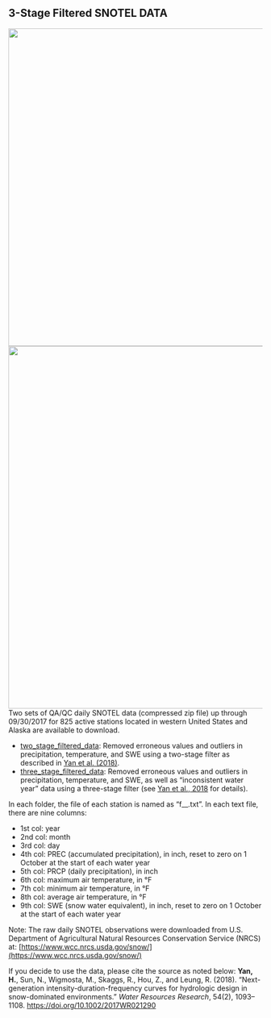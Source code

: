 ## 3-Stage Filtered SNOTEL DATA 
<img src="https://image.ibb.co/jAAiRT/Picture1.png" class="image2" width="630" height="630" align="left" border="0" style="border-style: none;"> 
<img src="https://image.ibb.co/m68WD8/Screen_Size_Figure.png" class="image2" width="630" height="719" align="left" border="0" style="border-style: none;">

<br /> <br /> <br /> <br /> <br /> <br /> <br /> <br /> <br /> <br /> <br /> <br /> <br /> <br /> <br /> <br /> <br /> <br /> <br /> <br /> <br /> <br /> <br /> <br /> <br /> <br /> <br /> <br /> <br /> <br /> <br /> <br /> <br /> <br /> <br /> <br /> <br /> <br /> <br /> <br /> <br /> <br /> <br /> <br /> <br /> <br /> <br /> <br /> <br /> <br /> <br /> <br /> <br /> <br /> <br /> <br /> <br /> 


Two sets of QA/QC daily SNOTEL data (compressed zip file) up through 09/30/2017 for 825 active stations located in western United States and Alaska are available to download.

- [two_stage_filtered_data](https://dhsvm.pnnl.gov/downloads/data/two_stage_filtered_data.zip): Removed erroneous values and outliers in precipitation, temperature, and SWE using a two-stage filter as described in [Yan et al. (2018)](https://agupubs.onlinelibrary.wiley.com/doi/abs/10.1002/2017WR021290).
- [three_stage_filtered_data](https://dhsvm.pnnl.gov/downloads/data/three_stage_filtered_data.zip): Removed erroneous values and outliers in precipitation, temperature, and SWE, as well as “inconsistent water year” data using a three-stage filter (see [Yan et al., 2018](https://agupubs.onlinelibrary.wiley.com/doi/abs/10.1002/2017WR021290) for details).

In each folder, the file of each station is named as “f_<lat>_<lon>.txt”. In each text file, there are nine columns:
- 1st col: year
- 2nd col: month
- 3rd col: day
- 4th col: PREC (accumulated precipitation), in inch, reset to zero on 1 October at the start of each water year
- 5th col: PRCP (daily precipitation), in inch
- 6th col: maximum air temperature, in °F
- 7th col: minimum air temperature, in °F
- 8th col: average air temperature, in °F
- 9th col: SWE (snow water equivalent), in inch, reset to zero on 1 October at the start of each water year

Note: The raw daily SNOTEL observations were downloaded from U.S. Department of Agricultural Natural Resources Conservation Service (NRCS) at: [https://www.wcc.nrcs.usda.gov/snow/](https://www.wcc.nrcs.usda.gov/snow/)

If you decide to use the data, please cite the source as noted below:
<strong>Yan, H.</strong>, Sun, N., Wigmosta, M., Skaggs, R., Hou, Z., and Leung, R. (2018). “Next-generation intensity-duration-frequency curves for hydrologic design in snow-dominated environments.” <em>Water Resources Research</em>, 54(2), 1093–1108. <a href="https://doi.org/10.1002/2017WR021290">https://doi.org/10.1002/2017WR021290</a>
